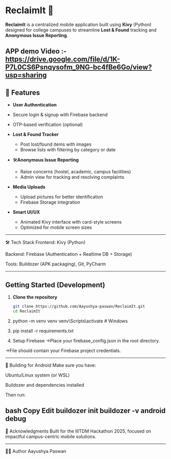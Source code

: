 # ReclaimIt 🚀

**ReclaimIt** is a centralized mobile application built using **Kivy** (Python) designed for college campuses to streamline **Lost & Found** tracking and **Anonymous Issue Reporting**.



**APP demo Video** :- https://drive.google.com/file/d/1K-P7L0CS6Psnqysofm_9NG-bc4fBe6Go/view?usp=sharing
---

## 🧩 Features

-  **User Authentication**
  - Secure login & signup with Firebase backend
  - OTP-based verification (optional)

- **Lost & Found Tracker**
  - Post lost/found items with images
  - Browse lists with filtering by category or date

- 🛠**Anonymous Issue Reporting**
  - Raise concerns (hostel, academic, campus facilities)
  - Admin view for tracking and resolving complaints

- **Media Uploads**
  - Upload pictures for better identification
  - Firebase Storage integration

- **Smart UI/UX**
  - Animated Kivy interface with card-style screens
  - Optimized for mobile screen sizes

---

🛠️ Tech Stack
Frontend: Kivy (Python)

Backend: Firebase (Authentication + Realtime DB + Storage)

Tools: Buildozer (APK packaging), Git, PyCharm


---

## Getting Started (Development)

1. **Clone the repository**
   ```bash
   git clone https://github.com/Aayushya-paswan/ReclaimIt.git
   cd ReclaimIt
2. python -m venv venv
venv\Scripts\activate  # Windows

3. pip install -r requirements.txt

5. Setup Firebase
->Place your firebase_config.json in the root directory.

->File should contain your Firebase project credentials.

---

📱 Building for Android
Make sure you have:

Ubuntu/Linux system (or WSL)

Buildozer and dependencies installed

Then run:

bash
Copy
Edit
buildozer init
buildozer -v android debug
---
🙌 Acknowledgments
Built for the IIITDM Hackathon 2025, focused on impactful campus-centric mobile solutions.

---
🧑‍💻 Author
Aayushya Paswan

